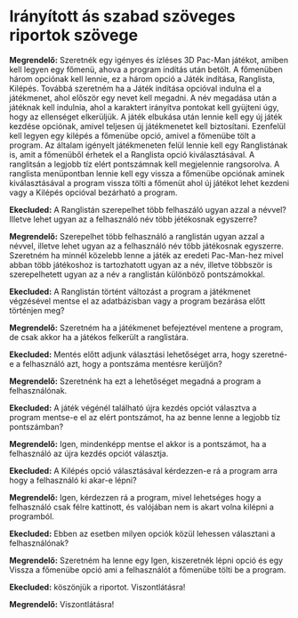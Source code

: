 # Irányított ás szabad szöveges riportok szövege
**Megrendelő:** Szeretnék egy igényes és ízléses 3D Pac-Man játékot, amiben kell legyen egy főmenü, ahova a program indítás után betölt. A főmenüben három opciónak kell lennie, ez a három opció a Játék indítása, Ranglista, Kilépés. Továbbá szeretném ha a Játék indítása opcióval indulna el a játékmenet, ahol először egy nevet kell megadni. A név megadása után a játéknak kell indulnia, ahol a karaktert irányítva pontokat kell gyüjteni úgy, hogy az ellenséget elkerüljük. A játék elbukása után lennie kell egy új játék kezdése opciónak, amivel teljesen új játékmenetet kell biztosítani. Ezenfelül kell legyen egy kilépés a főmenübe opció, amivel a főmenübe tölt a program. Az általam igényelt játékmeneten felül lennie kell egy Ranglistának is, amit a főmenüből érhetek el a Ranglista opció kiválasztásával. A ranglitsán a legjobb tíz elért pontszámnak kell megjelennie rangsorolva. A ranglista menüpontban lennie kell egy vissza a főmenübe opciónak aminek kiválasztásával a program vissza tölti a főmenüt ahol új játékot lehet kezdeni vagy a Kilépés opcióval bezárható a program.

**Ekecluded:** A Ranglistán szerepelhet több felhaszáló ugyan azzal a névvel? Illetve lehet ugyan az a felhasználó név több jétékosnak egyszerre?

**Megrendelő:** Szerepelhet több felhasználó a ranglistán ugyan azzal a névvel, illetve lehet ugyan az a felhasználó név több játékosnak egyszerre. Szeretném ha minnél közelebb lenne a játék az eredeti Pac-Man-hez mivel abban több játékoshoz is tartozhatott ugyan az a név, illetve többször is szerepelhetett ugyan az a név a ranglistán különböző pontszámokkal.

**Ekecluded:** A Ranglistán történt változást a program a játékmenet végzésével mentse el az adatbázisban vagy a program bezárása előtt történjen meg?

**Megrendelő:** Szeretném ha a játékmenet befejeztével mentene a program, de csak akkor ha a játékos felkerült a ranglistára. 

**Ekecluded:** Mentés előtt adjunk választási lehetőséget arra, hogy szeretné-e a felhasználó azt, hogy a pontszáma mentésre kerüljön?

**Megrendelő:** Szeretnénk ha ezt a lehetőséget megadná a program a felhasználónak.

**Ekecluded:** A játék végénél található újra kezdés opciót választva a program mentse-e el az elért pontszámot, ha az benne lenne a legjobb tíz pontszámban?

**Megrendelő:** Igen, mindenképp mentse el akkor is a pontszámot, ha a felhasználó az újra kezdés opciót választja.

**Ekecluded:** A Kilépés opció választásával kérdezzen-e rá a program arra hogy a felhasználó ki akar-e lépni?

**Megrendelő:** Igen, kérdezzen rá a program, mivel lehetséges hogy a felhasználó csak félre kattinott, és valójában nem is akart volna kilépni a programból.

**Ekecluded:** Ebben az esetben milyen opciók közül lehessen választani a felhasználónak?

**Megrendelő:** Szeretném ha lenne egy Igen, kiszeretnék lépni opció és egy Vissza a főmenübe opció ami a felhasználót a főmenübe tölti be a program.

**Ekecluded:** köszönjük a riportot. Viszontlátásra!

**Megrendelő:** Viszontlátásra!